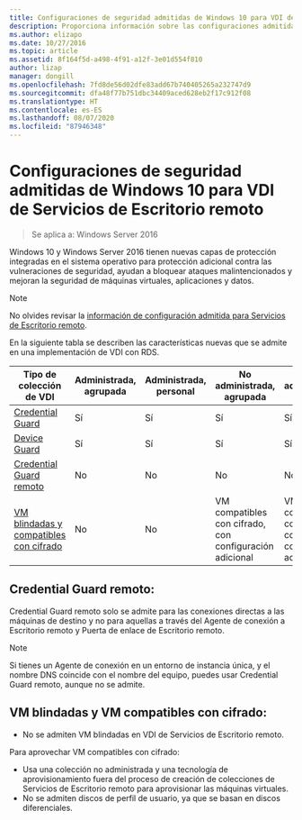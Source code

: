 ```yaml
---
title: Configuraciones de seguridad admitidas de Windows 10 para VDI de Servicios de Escritorio remoto
description: Proporciona información sobre las configuraciones admitidas para VDI de Windows 10 con RDS en Windows Server 2016.
ms.author: elizapo
ms.date: 10/27/2016
ms.topic: article
ms.assetid: 8f164f5d-a498-4f91-a12f-3e01d554f810
author: lizap
manager: dongill
ms.openlocfilehash: 7fd8de56d02dfe83add67b740405265a232747d9
ms.sourcegitcommit: dfa48f77b751dbc34409aced628eb2f17c912f08
ms.translationtype: HT
ms.contentlocale: es-ES
ms.lasthandoff: 08/07/2020
ms.locfileid: "87946348"
---
```

# <a name="supported-windows-10-security-configurations-for-remote-desktop-services-vdi"></a>Configuraciones de seguridad admitidas de Windows 10 para VDI de Servicios de Escritorio remoto

> Se aplica a: Windows Server 2016

Windows 10 y Windows Server 2016 tienen nuevas capas de protección integradas en el sistema operativo para protección adicional contra las vulneraciones de seguridad, ayudan a bloquear ataques malintencionados y mejoran la seguridad de máquinas virtuales, aplicaciones y datos.

> [!NOTE]
> No olvides revisar la [información de configuración admitida para Servicios de Escritorio remoto](rds-supported-config.md).

En la siguiente tabla se describen las características nuevas que se admite en una implementación de VDI con RDS.

|  Tipo de colección de VDI               |  Administrada, agrupada |  Administrada, personal |  No administrada, agrupada                                     |  No administrada, personal                                    |
|-------------------------------------|------------------|--------------------|--------------------------------------------------------|--------------------------------------------------------|
| [Credential Guard](/windows/security/identity-protection/credential-guard/credential-guard)                    | Sí              | Sí                | Sí                                                    | Sí                                                    |
| [Device Guard](/windows/security/threat-protection/windows-defender-application-control/windows-defender-application-control-deployment-guide)                        | Sí              | Sí                | Sí                                                    | Sí                                                    |
| [Credential Guard remoto](/windows/security/identity-protection/remote-credential-guard)             | No               | No                 | No                                                     | No                                                     |
| [VM blindadas y compatibles con cifrado](../../security/guarded-fabric-shielded-vm/guarded-fabric-and-shielded-vms.md) | No               | No                 | VM compatibles con cifrado, con configuración adicional | VM compatibles con cifrado, con configuración adicional |

## <a name="remote-credential-guard"></a>Credential Guard remoto:

Credential Guard remoto solo se admite para las conexiones directas a las máquinas de destino y no para aquellas a través del Agente de conexión a Escritorio remoto y Puerta de enlace de Escritorio remoto.
> [!NOTE]
> Si tienes un Agente de conexión en un entorno de instancia única, y el nombre DNS coincide con el nombre del equipo, puedes usar Credential Guard remoto, aunque no se admite.

## <a name="shielded-vms-and-encryption-supported-vms"></a>VM blindadas y VM compatibles con cifrado:

- No se admiten VM blindadas en VDI de Servicios de Escritorio remoto.

Para aprovechar VM compatibles con cifrado:
- Usa una colección no administrada y una tecnología de aprovisionamiento fuera del proceso de creación de colecciones de Servicios de Escritorio remoto para aprovisionar las máquinas virtuales.
- No se admiten discos de perfil de usuario, ya que se basan en discos diferenciales.
